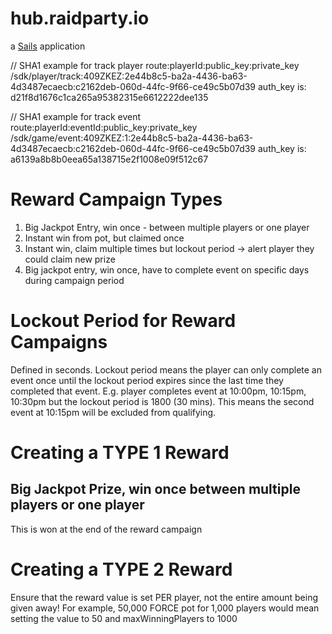 # hub.raidparty.io

a [Sails](http://sailsjs.org) application


// SHA1 example for track player
route:playerId:public_key:private_key
/sdk/player/track:409ZKEZ:2e44b8c5-ba2a-4436-ba63-4d3487ecaecb:c2162deb-060d-44fc-9f66-ce49c5b07d39
auth_key is: d21f8d1676c1ca265a95382315e6612222dee135

// SHA1 example for track event
route:playerId:eventId:public_key:private_key
/sdk/game/event:409ZKEZ:1:2e44b8c5-ba2a-4436-ba63-4d3487ecaecb:c2162deb-060d-44fc-9f66-ce49c5b07d39
auth_key is: a6139a8b8b0eea65a138715e2f1008e09f512c67


# Reward Campaign Types

1) Big Jackpot Entry, win once - between multiple players or one player
2) Instant win from pot, but claimed once
3) Instant win, claim multiple times but lockout period -> alert player they could claim new prize
4) Big jackpot entry, win once, have to complete event on specific days during campaign period


# Lockout Period for Reward Campaigns
Defined in seconds.
Lockout period means the player can only complete an event once until the lockout period expires since
the last time they completed that event.
E.g. player completes event at 10:00pm, 10:15pm, 10:30pm but the lockout period is 1800 (30 mins). This means the second event at 
10:15pm will be excluded from qualifying. 


# Creating a TYPE 1 Reward
## Big Jackpot Prize, win once between multiple players or one player
This is won at the end of the reward campaign


# Creating a TYPE 2 Reward
Ensure that the reward value is set PER player, not the entire amount being given away!
For example, 50,000 FORCE pot for 1,000 players would mean setting the value to 50 and maxWinningPlayers to 1000